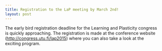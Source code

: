 ```yaml
---
title: Registration to the LaP meeting by March 2nd!
layout: post
---
```


The early bird registration deadline for the Learning and Plasticity congress is quickly 
approaching. The registration is made at the conference website 
(http://congress.utu.fi/lap2015) where you can also take a look at the exciting program.